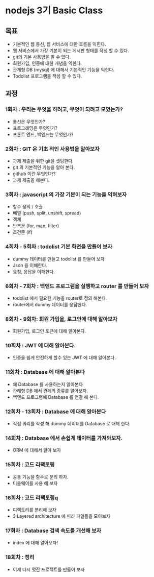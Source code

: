 # nodejs 3기 Basic Class

## 목표
- 기본적인 웹 통신, 웹 서비스에 대한 흐름을 익힌다.
- 웹 서비스에서 가장 기본이 되는 게시판 형태를 작성 할 수 있다.
- git의 기본 사용법을 알 수 있다.
- 회원가입, 인증에 대한 개념을 익힌다.
- 관계형 DB (mysql) 에 대해서 기본적인 기능을 익힌다.
- Todolist 프로그램을 작성 할 수 있다.

## 과정

### 1회차 : 우리는 무엇을 하려고, 무엇이 되려고 모였는가? 
- 통신은 무엇인가?  
- 프로그래밍은 무엇인가?
- 프론트 엔드, 백엔드는 무엇인가?

### 2회차 : GIT 은 기초 적인 사용법을 알아보자
- 과제 제출을 위한 git을 셋팅한다.
- git 의 기본적인 기능을 알아 본다.
- github 이란 무엇인가?
- 과제 제출을 해본다.

### 3회차 : javascript 의 가장 기본이 되는 기능을 익혀보자
- 함수 정의 / 호출
- 배열 (push, split, unshift, spread)
- 객체
- 반복문 (for, map, filter)
- 조건문 (if)

### 4회차 - 5회차 : todolist 기본 화면을 만들어 보자
- dummy 데이터를 만들고 todolist 를 만들어 보자
- Json 을 이해한다.
- 요청, 응답을 이해한다.

### 6회차 - 7회차 : 백엔드 프로그램을 실행하고 router 를 만들어 보자
- todolist 에서 필요한 기능을 router로 정의 해본다.
- router에서 dummy 데이터를 응답한다.  

### 8회차 - 9회차: 회원 가입을, 로그인에 대해 알아보자
- 회원가입, 로그인 토큰에 대해 알아본다.

### 10회차 : JWT 에 대해 알아본다.
- 인증을 쉽게 안전하게 할수 있는 JWT 에 대해 알아본다.

### 11회차 : Database 에 대해 알아본다
- 왜 Database 를 사용하는지 알아본다
- 관례형 DB 에서 관계의 종류를 알아보자.
- 백엔드 프로그램에 Database 를 연결 해 본다.

### 12회차 - 13회차 : Database 에 대해 알아본다
- 직접 쿼리를 작성 해 dummy 데이터를 Database 로 대체 한다.

### 14회차 : Database 에서 손쉽게 데이터를 가져와보자.
- ORM 에 대해서 알아 보자

### 15회차 : 코드 리팩토링
- 공통 기능을 함수로 분리 하자.
- 미들웨어를 사용 해 보자

### 16회차 : 코드 리팩토링q
- 디렉토리를 분리해 보자
- 3 Layered architecture 에 따라 파일들을 모아보자

### 17회차 : Database 검색 속도를 개선해 보자
- index 에 대해 알아보자!

### 18회차 : 정리
- 이제 다시 멋진 프로젝트를 만들어 보자
